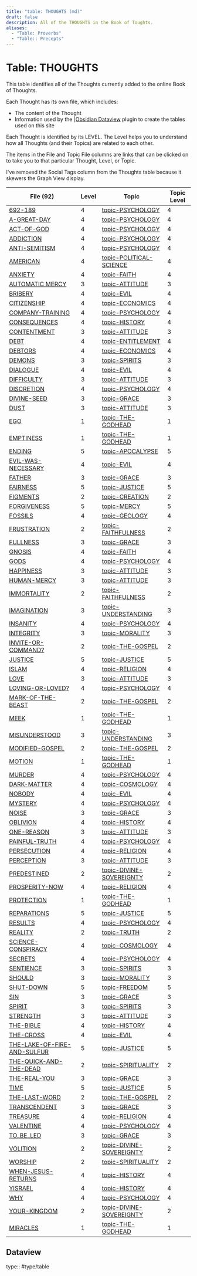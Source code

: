 ```yaml
---
title: "table: THOUGHTS (md)"
draft: false
description: All of the THOUGHTS in the Book of Toughts.
aliases:
  - "Table: Proverbs"
  - "Table:: Precepts"
---
```

# Table: THOUGHTS
This table identifies all of the Thoughts currently added to the online Book of Thoughts.

Each Thought has its own file, which includes:
- The content of the Thought
- Information used by the |[Obsidian Dataview](https://blacksmithgu.github.io/obsidian-dataview/) plugin to create the tables used on this site

Each Thought is identified by its LEVEL. The Level helps you to understand how all Thoughts (and their Topics) are related to each other.

The items in the File and Topic File columns are links that can be clicked on to take you to that particular Thought, Level, or Topic.

I've removed the Social Tags column from the Thoughts table because it skewers the Graph View display.

|File (92) |Level|Topic|Topic Level|
|---|---|---|---|
|[692-189](app://obsidian.md/content/THOUGHTS/692-189.md)|4|[topic-PSYCHOLOGY](app://obsidian.md/content/TOPICS/topic-PSYCHOLOGY.md)|4|
|[A-GREAT-DAY](app://obsidian.md/content/THOUGHTS/A-GREAT-DAY.md)|4|[topic-PSYCHOLOGY](app://obsidian.md/content/TOPICS/topic-PSYCHOLOGY.md)|4|
|[ACT-OF-GOD](app://obsidian.md/content/THOUGHTS/ACT-OF-GOD.md)|4|[topic-PSYCHOLOGY](app://obsidian.md/content/TOPICS/topic-PSYCHOLOGY.md)|4|
|[ADDICTION](app://obsidian.md/content/THOUGHTS/ADDICTION.md)|4|[topic-PSYCHOLOGY](app://obsidian.md/content/TOPICS/topic-PSYCHOLOGY.md)|4|
|[ANTI-SEMITISM](app://obsidian.md/content/THOUGHTS/ANTI-SEMITISM.md)|4|[topic-PSYCHOLOGY](app://obsidian.md/content/TOPICS/topic-PSYCHOLOGY.md)|4|
|[AMERICAN](app://obsidian.md/content/THOUGHTS/AMERICAN.md)|4|[topic-POLITICAL-SCIENCE](app://obsidian.md/content/TOPICS/topic-POLITICAL-SCIENCE.md)|4|
|[ANXIETY](app://obsidian.md/content/THOUGHTS/ANXIETY.md)|4|[topic-FAITH](app://obsidian.md/content/TOPICS/topic-FAITH.md)|4|
|[AUTOMATIC MERCY](app://obsidian.md/content/THOUGHTS/AUTOMATIC%20MERCY.md)|3|[topic-ATTITUDE](app://obsidian.md/content/TOPICS/topic-ATTITUDE.md)|3|
|[BRIBERY](app://obsidian.md/content/THOUGHTS/BRIBERY.md)|4|[topic-EVIL](app://obsidian.md/content/TOPICS/topic-EVIL.md)|4|
|[CITIZENSHIP](app://obsidian.md/content/THOUGHTS/CITIZENSHIP.md)|4|[topic-ECONOMICS](app://obsidian.md/content/TOPICS/topic-ECONOMICS.md)|4|
|[COMPANY-TRAINING](app://obsidian.md/content/THOUGHTS/COMPANY-TRAINING.md)|4|[topic-PSYCHOLOGY](app://obsidian.md/content/TOPICS/topic-PSYCHOLOGY.md)|4|
|[CONSEQUENCES](app://obsidian.md/content/THOUGHTS/CONSEQUENCES.md)|4|[topic-HISTORY](app://obsidian.md/content/TOPICS/topic-HISTORY.md)|4|
|[CONTENTMENT](app://obsidian.md/content/THOUGHTS/CONTENTMENT.md)|3|[topic-ATTITUDE](app://obsidian.md/content/TOPICS/topic-ATTITUDE.md)|3|
|[DEBT](app://obsidian.md/content/THOUGHTS/DEBT.md)|4|[topic-ENTITLEMENT](app://obsidian.md/content/TOPICS/topic-ENTITLEMENT.md)|4|
|[DEBTORS](app://obsidian.md/content/THOUGHTS/DEBTORS.md)|4|[topic-ECONOMICS](app://obsidian.md/content/TOPICS/topic-ECONOMICS.md)|4|
|[DEMONS](app://obsidian.md/content/THOUGHTS/DEMONS.md)|3|[topic-SPIRITS](app://obsidian.md/content/TOPICS/topic-SPIRITS.md)|3|
|[DIALOGUE](app://obsidian.md/content/THOUGHTS/DIALOGUE.md)|4|[topic-EVIL](app://obsidian.md/content/TOPICS/topic-EVIL.md)|4|
|[DIFFICULTY](app://obsidian.md/content/THOUGHTS/DIFFICULTY.md)|3|[topic-ATTITUDE](app://obsidian.md/content/TOPICS/topic-ATTITUDE.md)|3|
|[DISCRETION](app://obsidian.md/content/THOUGHTS/DISCRETION.md)|4|[topic-PSYCHOLOGY](app://obsidian.md/content/TOPICS/topic-PSYCHOLOGY.md)|4|
|[DIVINE-SEED](app://obsidian.md/content/THOUGHTS/DIVINE-SEED.md)|3|[topic-GRACE](app://obsidian.md/content/TOPICS/topic-GRACE.md)|3|
|[DUST](app://obsidian.md/content/THOUGHTS/DUST.md)|3|[topic-ATTITUDE](app://obsidian.md/content/TOPICS/topic-ATTITUDE.md)|3|
|[EGO](app://obsidian.md/content/THOUGHTS/EGO.md)|1|[topic-THE-GODHEAD](app://obsidian.md/content/TOPICS/topic-THE-GODHEAD.md)|1|
|[EMPTINESS](app://obsidian.md/content/THOUGHTS/EMPTINESS.md)|1|[topic-THE-GODHEAD](app://obsidian.md/content/TOPICS/topic-THE-GODHEAD.md)|1|
|[ENDING](app://obsidian.md/content/THOUGHTS/ENDING.md)|5|[topic-APOCALYPSE](app://obsidian.md/content/TOPICS/topic-APOCALYPSE.md)|5|
|[EVIL-WAS-NECESSARY](app://obsidian.md/content/THOUGHTS/EVIL-WAS-NECESSARY.md)|4|[topic-EVIL](app://obsidian.md/content/TOPICS/topic-EVIL.md)|4|
|[FATHER](app://obsidian.md/content/THOUGHTS/FATHER.md)|3|[topic-GRACE](app://obsidian.md/content/TOPICS/topic-GRACE.md)|3|
|[FAIRNESS](app://obsidian.md/content/THOUGHTS/FAIRNESS.md)|5|[topic-JUSTICE](app://obsidian.md/content/TOPICS/topic-JUSTICE.md)|5|
|[FIGMENTS](app://obsidian.md/content/THOUGHTS/FIGMENTS.md)|2|[topic-CREATION](app://obsidian.md/content/TOPICS/topic-CREATION.md)|2|
|[FORGIVENESS](app://obsidian.md/content/THOUGHTS/FORGIVENESS.md)|5|[topic-MERCY](app://obsidian.md/content/TOPICS/topic-MERCY.md)|5|
|[FOSSILS](app://obsidian.md/content/THOUGHTS/FOSSILS.md)|4|[topic-GEOLOGY](app://obsidian.md/content/TOPICS/topic-GEOLOGY.md)|4|
|[FRUSTRATION](app://obsidian.md/content/THOUGHTS/FRUSTRATION.md)|2|[topic-FAITHFULNESS](app://obsidian.md/content/TOPICS/topic-FAITHFULNESS.md)|2|
|[FULLNESS](app://obsidian.md/content/THOUGHTS/FULLNESS.md)|3|[topic-GRACE](app://obsidian.md/content/TOPICS/topic-GRACE.md)|3|
|[GNOSIS](app://obsidian.md/content/THOUGHTS/GNOSIS.md)|4|[topic-FAITH](app://obsidian.md/content/TOPICS/topic-FAITH.md)|4|
|[GODS](app://obsidian.md/content/THOUGHTS/GODS.md)|4|[topic-PSYCHOLOGY](app://obsidian.md/content/TOPICS/topic-PSYCHOLOGY.md)|4|
|[HAPPINESS](app://obsidian.md/content/THOUGHTS/HAPPINESS.md)|3|[topic-ATTITUDE](app://obsidian.md/content/TOPICS/topic-ATTITUDE.md)|3|
|[HUMAN-MERCY](app://obsidian.md/content/THOUGHTS/HUMAN-MERCY.md)|3|[topic-ATTITUDE](app://obsidian.md/content/TOPICS/topic-ATTITUDE.md)|3|
|[IMMORTALITY](app://obsidian.md/content/THOUGHTS/IMMORTALITY.md)|2|[topic-FAITHFULNESS](app://obsidian.md/content/TOPICS/topic-FAITHFULNESS.md)|2|
|[IMAGINATION](app://obsidian.md/content/THOUGHTS/IMAGINATION.md)|3|[topic-UNDERSTANDING](app://obsidian.md/content/TOPICS/topic-UNDERSTANDING.md)|3|
|[INSANITY](app://obsidian.md/content/THOUGHTS/INSANITY.md)|4|[topic-PSYCHOLOGY](app://obsidian.md/content/TOPICS/topic-PSYCHOLOGY.md)|4|
|[INTEGRITY](app://obsidian.md/content/THOUGHTS/INTEGRITY.md)|3|[topic-MORALITY](app://obsidian.md/content/TOPICS/topic-MORALITY.md)|3|
|[INVITE-OR-COMMAND?](app://obsidian.md/content/THOUGHTS/INVITE-OR-COMMAND?.md)|2|[topic-THE-GOSPEL](app://obsidian.md/content/TOPICS/topic-THE-GOSPEL.md)|2|
|[JUSTICE](app://obsidian.md/content/THOUGHTS/JUSTICE.md)|5|[topic-JUSTICE](app://obsidian.md/content/TOPICS/topic-JUSTICE.md)|5|
|[ISLAM](app://obsidian.md/content/THOUGHTS/ISLAM.md)|4|[topic-RELIGION](app://obsidian.md/content/TOPICS/topic-RELIGION.md)|4|
|[LOVE](app://obsidian.md/content/THOUGHTS/LOVE.md)|3|[topic-ATTITUDE](app://obsidian.md/content/TOPICS/topic-ATTITUDE.md)|3|
|[LOVING-OR-LOVED?](app://obsidian.md/content/THOUGHTS/LOVING-OR-LOVED?.md)|4|[topic-PSYCHOLOGY](app://obsidian.md/content/TOPICS/topic-PSYCHOLOGY.md)|4|
|[MARK-OF-THE-BEAST](app://obsidian.md/content/THOUGHTS/MARK-OF-THE-BEAST.md)|2|[topic-THE-GOSPEL](app://obsidian.md/content/TOPICS/topic-THE-GOSPEL.md)|2|
|[MEEK](app://obsidian.md/content/THOUGHTS/MEEK.md)|1|[topic-THE-GODHEAD](app://obsidian.md/content/TOPICS/topic-THE-GODHEAD.md)|1|
|[MISUNDERSTOOD](app://obsidian.md/content/THOUGHTS/MISUNDERSTOOD.md)|3|[topic-UNDERSTANDING](app://obsidian.md/content/TOPICS/topic-UNDERSTANDING.md)|3|
|[MODIFIED-GOSPEL](app://obsidian.md/content/THOUGHTS/MODIFIED-GOSPEL.md)|2|[topic-THE-GOSPEL](app://obsidian.md/content/TOPICS/topic-THE-GOSPEL.md)|2|
|[MOTION](app://obsidian.md/content/THOUGHTS/MOTION.md)|1|[topic-THE-GODHEAD](app://obsidian.md/content/TOPICS/topic-THE-GODHEAD.md)|1|
|[MURDER](app://obsidian.md/content/THOUGHTS/MURDER.md)|4|[topic-PSYCHOLOGY](app://obsidian.md/content/TOPICS/topic-PSYCHOLOGY.md)|4|
|[DARK-MATTER](app://obsidian.md/content/THOUGHTS/DARK-MATTER.md)|4|[topic-COSMOLOGY](app://obsidian.md/content/TOPICS/topic-COSMOLOGY.md)|4|
|[NOBODY](app://obsidian.md/content/THOUGHTS/NOBODY.md)|4|[topic-EVIL](app://obsidian.md/content/TOPICS/topic-EVIL.md)|4|
|[MYSTERY](app://obsidian.md/content/THOUGHTS/MYSTERY.md)|4|[topic-PSYCHOLOGY](app://obsidian.md/content/TOPICS/topic-PSYCHOLOGY.md)|4|
|[NOISE](app://obsidian.md/content/THOUGHTS/NOISE.md)|3|[topic-GRACE](app://obsidian.md/content/TOPICS/topic-GRACE.md)|3|
|[OBLIVION](app://obsidian.md/content/THOUGHTS/OBLIVION.md)|4|[topic-HISTORY](app://obsidian.md/content/TOPICS/topic-HISTORY.md)|4|
|[ONE-REASON](app://obsidian.md/content/THOUGHTS/ONE-REASON.md)|3|[topic-ATTITUDE](app://obsidian.md/content/TOPICS/topic-ATTITUDE.md)|3|
|[PAINFUL-TRUTH](app://obsidian.md/content/THOUGHTS/PAINFUL-TRUTH.md)|4|[topic-PSYCHOLOGY](app://obsidian.md/content/TOPICS/topic-PSYCHOLOGY.md)|4|
|[PERSECUTION](app://obsidian.md/content/THOUGHTS/PERSECUTION.md)|4|[topic-RELIGION](app://obsidian.md/content/TOPICS/topic-RELIGION.md)|4|
|[PERCEPTION](app://obsidian.md/content/THOUGHTS/PERCEPTION.md)|3|[topic-ATTITUDE](app://obsidian.md/content/TOPICS/topic-ATTITUDE.md)|3|
|[PREDESTINED](app://obsidian.md/content/THOUGHTS/PREDESTINED.md)|2|[topic-DIVINE-SOVEREIGNTY](app://obsidian.md/content/TOPICS/topic-DIVINE-SOVEREIGNTY.md)|2|
|[PROSPERITY-NOW](app://obsidian.md/content/THOUGHTS/PROSPERITY-NOW.md)|4|[topic-RELIGION](app://obsidian.md/content/TOPICS/topic-RELIGION.md)|4|
|[PROTECTION](app://obsidian.md/content/THOUGHTS/PROTECTION.md)|1|[topic-THE-GODHEAD](app://obsidian.md/content/TOPICS/topic-THE-GODHEAD.md)|1|
|[REPARATIONS](app://obsidian.md/content/THOUGHTS/REPARATIONS.md)|5|[topic-JUSTICE](app://obsidian.md/content/TOPICS/topic-JUSTICE.md)|5|
|[RESULTS](app://obsidian.md/content/THOUGHTS/RESULTS.md)|4|[topic-PSYCHOLOGY](app://obsidian.md/content/TOPICS/topic-PSYCHOLOGY.md)|4|
|[REALITY](app://obsidian.md/content/THOUGHTS/REALITY.md)|2|[topic-TRUTH](app://obsidian.md/content/TOPICS/topic-TRUTH.md)|2|
|[SCIENCE-CONSPIRACY](app://obsidian.md/content/THOUGHTS/SCIENCE-CONSPIRACY.md)|4|[topic-COSMOLOGY](app://obsidian.md/content/TOPICS/topic-COSMOLOGY.md)|4|
|[SECRETS](app://obsidian.md/content/THOUGHTS/SECRETS.md)|4|[topic-PSYCHOLOGY](app://obsidian.md/content/TOPICS/topic-PSYCHOLOGY.md)|4|
|[SENTIENCE](app://obsidian.md/content/THOUGHTS/SENTIENCE.md)|3|[topic-SPIRITS](app://obsidian.md/content/TOPICS/topic-SPIRITS.md)|3|
|[SHOULD](app://obsidian.md/content/THOUGHTS/SHOULD.md)|3|[topic-MORALITY](app://obsidian.md/content/TOPICS/topic-MORALITY.md)|3|
|[SHUT-DOWN](app://obsidian.md/content/THOUGHTS/SHUT-DOWN.md)|5|[topic-FREEDOM](app://obsidian.md/content/TOPICS/topic-FREEDOM.md)|5|
|[SIN](app://obsidian.md/content/THOUGHTS/SIN.md)|3|[topic-GRACE](app://obsidian.md/content/TOPICS/topic-GRACE.md)|3|
|[SPIRIT](app://obsidian.md/content/THOUGHTS/SPIRIT.md)|3|[topic-SPIRITS](app://obsidian.md/content/TOPICS/topic-SPIRITS.md)|3|
|[STRENGTH](app://obsidian.md/content/THOUGHTS/STRENGTH.md)|3|[topic-ATTITUDE](app://obsidian.md/content/TOPICS/topic-ATTITUDE.md)|3|
|[THE-BIBLE](app://obsidian.md/content/THOUGHTS/THE-BIBLE.md)|4|[topic-HISTORY](app://obsidian.md/content/TOPICS/topic-HISTORY.md)|4|
|[THE-CROSS](app://obsidian.md/content/THOUGHTS/THE-CROSS.md)|4|[topic-EVIL](app://obsidian.md/content/TOPICS/topic-EVIL.md)|4|
|[THE-LAKE-OF-FIRE-AND-SULFUR](app://obsidian.md/content/THOUGHTS/THE-LAKE-OF-FIRE-AND-SULFUR.md)|5|[topic-JUSTICE](app://obsidian.md/content/TOPICS/topic-JUSTICE.md)|5|
|[THE-QUICK-AND-THE-DEAD](app://obsidian.md/content/THOUGHTS/THE-QUICK-AND-THE-DEAD.md)|2|[topic-SPIRITUALITY](app://obsidian.md/content/TOPICS/topic-SPIRITUALITY.md)|2|
|[THE-REAL-YOU](app://obsidian.md/content/THOUGHTS/THE-REAL-YOU.md)|3|[topic-GRACE](app://obsidian.md/content/TOPICS/topic-GRACE.md)|3|
|[TIME](app://obsidian.md/content/THOUGHTS/TIME.md)|5|[topic-JUSTICE](app://obsidian.md/content/TOPICS/topic-JUSTICE.md)|5|
|[THE-LAST-WORD](app://obsidian.md/content/THOUGHTS/THE-LAST-WORD.md)|2|[topic-THE-GOSPEL](app://obsidian.md/content/TOPICS/topic-THE-GOSPEL.md)|2|
|[TRANSCENDENT](app://obsidian.md/content/THOUGHTS/TRANSCENDENT.md)|3|[topic-GRACE](app://obsidian.md/content/TOPICS/topic-GRACE.md)|3|
|[TREASURE](app://obsidian.md/content/THOUGHTS/TREASURE.md)|4|[topic-RELIGION](app://obsidian.md/content/TOPICS/topic-RELIGION.md)|4|
|[VALENTINE](app://obsidian.md/content/THOUGHTS/VALENTINE.md)|4|[topic-PSYCHOLOGY](app://obsidian.md/content/TOPICS/topic-PSYCHOLOGY.md)|4|
|[TO_BE_LED](app://obsidian.md/content/THOUGHTS/TO_BE_LED.md)|3|[topic-GRACE](app://obsidian.md/content/TOPICS/topic-GRACE.md)|3|
|[VOLITION](app://obsidian.md/content/THOUGHTS/VOLITION.md)|2|[topic-DIVINE-SOVEREIGNTY](app://obsidian.md/content/TOPICS/topic-DIVINE-SOVEREIGNTY.md)|2|
|[WORSHIP](app://obsidian.md/content/THOUGHTS/WORSHIP.md)|2|[topic-SPIRITUALITY](app://obsidian.md/content/TOPICS/topic-SPIRITUALITY.md)|2|
|[WHEN-JESUS-RETURNS](app://obsidian.md/content/THOUGHTS/WHEN-JESUS-RETURNS.md)|4|[topic-HISTORY](app://obsidian.md/content/TOPICS/topic-HISTORY.md)|4|
|[YISRAEL](app://obsidian.md/content/THOUGHTS/YISRAEL.md)|4|[topic-HISTORY](app://obsidian.md/content/TOPICS/topic-HISTORY.md)|4|
|[WHY](app://obsidian.md/content/THOUGHTS/WHY.md)|4|[topic-PSYCHOLOGY](app://obsidian.md/content/TOPICS/topic-PSYCHOLOGY.md)|4|
|[YOUR-KINGDOM](app://obsidian.md/content/THOUGHTS/YOUR-KINGDOM.md)|2|[topic-DIVINE-SOVEREIGNTY](app://obsidian.md/content/TOPICS/topic-DIVINE-SOVEREIGNTY.md)|2|
|[MIRACLES](app://obsidian.md/content/THOUGHTS/MIRACLES.md)|1|[topic-THE-GODHEAD](app://obsidian.md/content/TOPICS/topic-THE-GODHEAD.md)|1|

## Dataview
type:: #type/table
